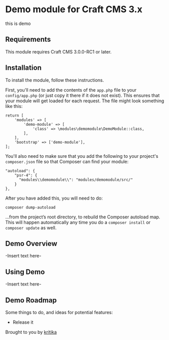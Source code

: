 # Demo module for Craft CMS 3.x

this is demo 

## Requirements

This module requires Craft CMS 3.0.0-RC1 or later.

## Installation

To install the module, follow these instructions.

First, you'll need to add the contents of the `app.php` file to your `config/app.php` (or just copy it there if it does not exist). This ensures that your module will get loaded for each request. The file might look something like this:
```
return [
    'modules' => [
        'demo-module' => [
            'class' => \modules\demomodule\DemoModule::class,
        ],
    ],
    'bootstrap' => ['demo-module'],
];
```
You'll also need to make sure that you add the following to your project's `composer.json` file so that Composer can find your module:

    "autoload": {
        "psr-4": {
          "modules\\demomodule\\": "modules/demomodule/src/"
        }
    },

After you have added this, you will need to do:

    composer dump-autoload
 
 …from the project’s root directory, to rebuild the Composer autoload map. This will happen automatically any time you do a `composer install` or `composer update` as well.

## Demo Overview

-Insert text here-

## Using Demo

-Insert text here-

## Demo Roadmap

Some things to do, and ideas for potential features:

* Release it

Brought to you by [kritika](kritika.me)
